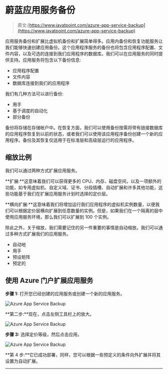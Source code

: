 # 蔚蓝应用服务备份

> 原文:[https://www.javatpoint.com/azure-app-service-backup](https://www.javatpoint.com/azure-app-service-backup)

应用服务备份和扩展比虚拟机备份和扩展简单得多。应用内备份和恢复功能服务让我们能够快速创建应用备份。这个应用程序服务的备份也将包含应用程序配置、文件内容，以及可选的连接到我们应用程序的数据库。我们可以在应用服务的同时提供支持。应用服务将包含以下备份信息:

*   应用程序配置
*   文件内容
*   数据库连接到我们的应用程序

我们有几种方法可以进行备份:

*   用手
*   基于调度的自动化
*   部分备份

备份将存储在存储帐户中。在恢复方面，我们可以使用备份按需将带有链接数据库的应用程序恢复到以前的状态，或者我们可以使用该应用程序备份创建一个新的应用程序。备份及其恢复仅适用于在标准层和高级层运行的应用程序。

## 缩放比例

我们可以通过两种方式扩展应用服务。

**扩展:**这意味着我们可以获得更多的 CPU、内存、磁盘空间，以及一项额外的功能，如专用虚拟机、自定义域、证书、分段插槽、自动扩展和许多其他功能，这些功能基于我们在扩展应用服务计划时选择的定价层。

**横向扩展:**这意味着我们将增加运行我们应用程序的虚拟机实例数量，以便我们可以根据定价层横向扩展到任意数量的实例。但是，如果我们在一个隔离的层中使用应用服务环境，那么我们可以扩展到 100 个实例。

除此之外，关于缩放，我们需要记住的另一件重要的事情是自动缩放。我们可以通过多种方式扩展我们的应用服务。

*   自动地
*   用手
*   预设矩阵
*   预定的

## 使用 Azure 门户扩展应用服务

**步骤 1:** 打开您已经创建的应用服务或创建一个新的应用服务。

![Azure App Service Backup](../Images/d8a236e5b3d6df4ce23649f7a50accf7.png)

**第二步:**现在，点击左侧工具栏上的放大。

![Azure App Service Backup](../Images/7038685948dbabef1a9542992dc53111.png)

**步骤 3:** 选择定价等级，然后点击应用。

![Azure App Service Backup](../Images/a89c3843a8ec02eda4c6cd60acfa82ef.png)

**第 4 步:**它已成功部署，同样，您可以根据一些预定义的条件向外扩展并将其设置为自动扩展。

* * *